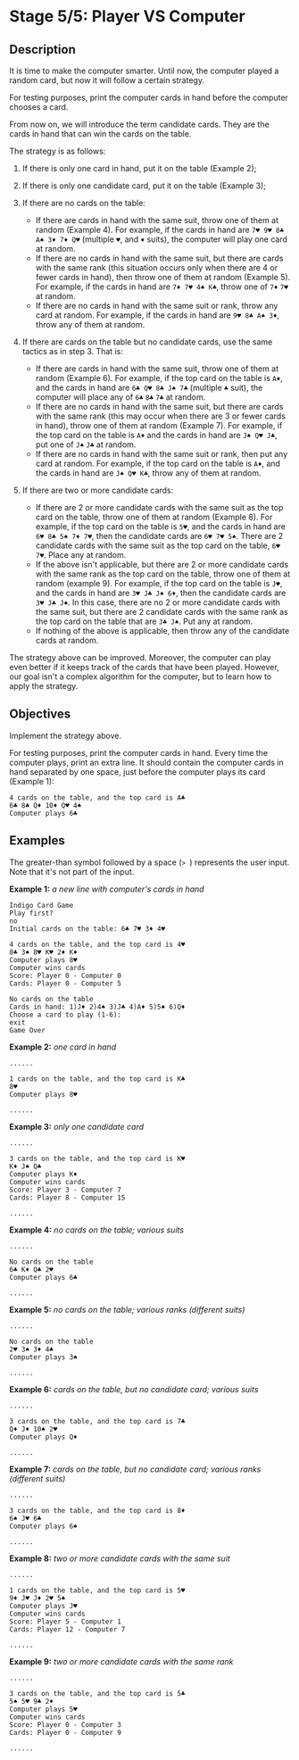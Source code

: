 # Stage 5/5: Player VS Computer
## Description
It is time to make the computer smarter. Until now, the computer played a random card, but now it will follow a certain strategy.

For testing purposes, print the computer cards in hand before the computer chooses a card.

From now on, we will introduce the term candidate cards. They are the cards in hand that can win the cards on the table.

The strategy is as follows:

1) If there is only one card in hand, put it on the table (Example 2);

2) If there is only one candidate card, put it on the table (Example 3);

3) If there are no cards on the table:
   - If there are cards in hand with the same suit, throw one of them at random (Example 4). For example, if the cards in hand are `7♥ 9♥ 8♣ A♠ 3♦ 7♦ Q♥` (multiple `♥`, and `♦` suits), the computer will play one card at random.
   - If there are no cards in hand with the same suit, but there are cards with the same rank (this situation occurs only when there are 4 or fewer cards in hand), then throw one of them at random (Example 5). For example, if the cards in hand are `7♦ 7♥ 4♠ K♣`, throw one of `7♦` `7♥` at random.
   - If there are no cards in hand with the same suit or rank, throw any card at random. For example, if the cards in hand are `9♥ 8♣ A♠ 3♦`, throw any of them at random.

4) If there are cards on the table but no candidate cards, use the same tactics as in step 3. That is:
   - If there are cards in hand with the same suit, throw one of them at random (Example 6). For example, if the top card on the table is `A♦`, and the cards in hand are `6♣ Q♥ 8♣ J♠ 7♣` (multiple `♣` suit), the computer will place any of `6♣` `8♣` `7♣` at random.
   - If there are no cards in hand with the same suit, but there are cards with the same rank (this may occur when there are 3 or fewer cards in hand), throw one of them at random (Example 7). For example, if the top card on the table is `A♦` and the cards in hand are `J♠ Q♥ J♣`, put one of `J♠` `J♣` at random.
   - If there are no cards in hand with the same suit or rank, then put any card at random. For example, if the top card on the table is `A♦`, and the cards in hand are `J♠ Q♥ K♣`, throw any of them at random.

5) If there are two or more candidate cards:
   - If there are 2 or more candidate cards with the same suit as the top card on the table, throw one of them at random (Example 8). For example, if the top card on the table is `5♥`, and the cards in hand are `6♥ 8♣ 5♠ 7♦ 7♥`, then the candidate cards are `6♥ 7♥ 5♠`. There are 2 candidate cards with the same suit as the top card on the table, `6♥ 7♥`. Place any at random.
   - If the above isn't applicable, but there are 2 or more candidate cards with the same rank as the top card on the table, throw one of them at random (example 9). For example, if the top card on the table is `J♥`, and the cards in hand are `3♥ J♣ J♠ 6♦`, then the candidate cards are `3♥ J♣ J♠`. In this case, there are no 2 or more candidate cards with the same suit, but there are 2 candidate cards with the same rank as the top card on the table that are `J♣ J♠`. Put any at random.
   - If nothing of the above is applicable, then throw any of the candidate cards at random.

The strategy above can be improved. Moreover, the computer can play even better if it keeps track of the cards that have been played. However, our goal isn't a complex algorithm for the computer, but to learn how to apply the strategy.

## Objectives
Implement the strategy above.

For testing purposes, print the computer cards in hand. Every time the computer plays, print an extra line. It should contain the computer cards in hand separated by one space, just before the computer plays its card (Example 1):
```
4 cards on the table, and the top card is A♣
6♣ 8♣ Q♦ 10♦ Q♥ 4♠
Computer plays 6♣
```

## Examples
The greater-than symbol followed by a space (`> `) represents the user input. Note that it's not part of the input.

<b>Example 1:</b> <i>a new line with computer's cards in hand</i>
```
Indigo Card Game
Play first?
no
Initial cards on the table: 6♣ 7♥ 3♦ 4♥

4 cards on the table, and the top card is 4♥
8♣ 3♠ 8♥ K♥ 2♦ K♦
Computer plays 8♥
Computer wins cards
Score: Player 0 - Computer 0
Cards: Player 0 - Computer 5

No cards on the table
Cards in hand: 1)J♦ 2)4♠ 3)J♣ 4)A♦ 5)5♠ 6)Q♦
Choose a card to play (1-6):
exit
Game Over
```

<b>Example 2:</b> <i>one card in hand</i>
```
......

1 cards on the table, and the top card is K♣
8♥
Computer plays 8♥

......
```

<b>Example 3:</b> <i>only one candidate card</i>
```
......

3 cards on the table, and the top card is K♥
K♦ J♠ Q♣
Computer plays K♦
Computer wins cards
Score: Player 3 - Computer 7
Cards: Player 8 - Computer 15

......
```

<b>Example 4:</b> <i>no cards on the table; various suits</i>
```
......

No cards on the table
6♣ K♦ Q♣ 2♥
Computer plays 6♣

......
```

<b>Example 5:</b> <i>no cards on the table; various ranks (different suits)</i>
```
......

No cards on the table
2♥ 3♠ 3♦ 4♣
Computer plays 3♠

......
```

<b>Example 6:</b> <i>cards on the table, but no candidate card; various suits</i>
```
......

3 cards on the table, and the top card is 7♣
Q♦ J♦ 10♠ 2♥
Computer plays Q♦

......
```

<b>Example 7:</b> <i>cards on the table, but no candidate card; various ranks (different suits)</i>
```
......

3 cards on the table, and the top card is 8♦
6♠ J♥ 6♣
Computer plays 6♠

......
```

<b>Example 8:</b> <i>two or more candidate cards with the same suit</i>
```
......

1 cards on the table, and the top card is 5♥
9♦ J♥ J♦ 2♥ 5♠
Computer plays J♥
Computer wins cards
Score: Player 5 - Computer 1
Cards: Player 12 - Computer 7

......
```

<b>Example 9:</b> <i>two or more candidate cards with the same rank</i>
```
......

3 cards on the table, and the top card is 5♣
5♠ 5♥ 9♣ 2♦
Computer plays 5♥
Computer wins cards
Score: Player 0 - Computer 3
Cards: Player 0 - Computer 9

......
```
